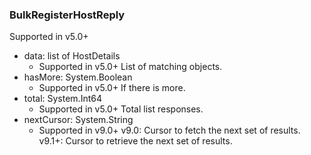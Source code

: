 ### BulkRegisterHostReply
Supported in v5.0+

- data: list of HostDetails
  - Supported in v5.0+
  List of matching objects.
- hasMore: System.Boolean
  - Supported in v5.0+
  If there is more.
- total: System.Int64
  - Supported in v5.0+
  Total list responses.
- nextCursor: System.String
  - Supported in v9.0+
  v9.0: Cursor to fetch the next set of results.
  v9.1+: Cursor to retrieve the next set of results.
